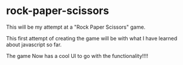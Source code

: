 # rock-paper-scissors
This will be my attempt at a "Rock Paper Scissors" game.

This first attempt of creating the game will be with what I have learned about javascript so far.

The game Now has a cool UI to go with the functionality!!!!
